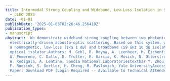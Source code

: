 ```yaml
---
title: Intermodal Strong Coupling and Wideband, Low-Loss Isolation in Silicon (SM4P.1)
  - CLEO 2023
date: -01-01
publishDate: '2025-01-03T02:26:46.256410Z'
publication_types:
- manuscript
abstract: 'We demonstrate wideband strong coupling between two photonic bands via
  electrically-driven acousto-optic scattering. Based on this system, we demonstrate
  a nonmagnetic, low-loss ($<$ 1 dB) and broadband (59 GHz 10 dB isolation bandwidth)
  optical isolator.Authors: M. Gehl, R. Reyna, A. Leenheer, M. Eichenfield, A. Starbuck,
  A. Pomerene, C. Dallo, D. Trotter, E. Garcia, K. Musick, N. Otterstrom, A. Holterhoff,
  A. Kodigala, A. Lentine, Sandia National Laboratoriestextbar Y. Zhou, P. Rakich,
  F. Ruesink, S. Gertler, H. Cheng, M. Pavlovich, Yale UniversityAccess the Technical
  Paper: Download PDF (Login Required -- Available to Technical Attendees Only)'
---
```

